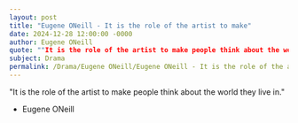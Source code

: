 ```yaml
---
layout: post
title: "Eugene ONeill - It is the role of the artist to make"
date: 2024-12-28 12:00:00 -0000
author: Eugene ONeill
quote: ""It is the role of the artist to make people think about the world they live in.""
subject: Drama
permalink: /Drama/Eugene ONeill/Eugene ONeill - It is the role of the artist to make
---
```


"It is the role of the artist to make people think about the world they live in."

- Eugene ONeill

